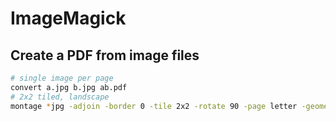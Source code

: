 # ImageMagick

## Create a PDF from image files

```bash
# single image per page
convert a.jpg b.jpg ab.pdf
# 2x2 tiled, landscape
montage *jpg -adjoin -border 0 -tile 2x2 -rotate 90 -page letter -geometry +2+2 example.pdf
```
